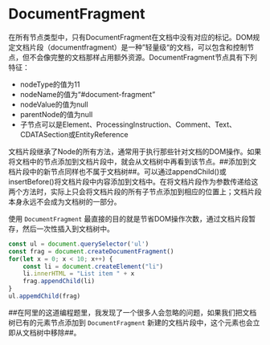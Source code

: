 # DocumentFragment

在所有节点类型中，只有DocumentFragment在文档中没有对应的标记。DOM规定文档片段（documentfragment）是一种”轻量级“的文档，可以包含和控制节点，但不会像完整的文档那样占用额外资源。DocumentFragment节点具有下列特征：

- nodeType的值为11
- nodeName的值为“#document-fragment”
- nodeValue的值为null
- parentNode的值为null
- 子节点可以是Element、ProcessingInstruction、Comment、Text、CDATASection或EntityReference

文档片段继承了Node的所有方法，通常用于执行那些针对文档的DOM操作。如果将文档中的节点添加到文档片段中，就会从文档树中再看到该节点。##添加到文档片段中的新节点同样也不属于文档树##。可以通过appendChild()或insertBefore()将文档片段中内容添加到文档中。在将文档片段作为参数传递给这两个方法时，实际上只会将文档片段的所有子节点添加到相应的位置上；文档片段本身永远不会成为文档树的一部分。

使用 `DocumentFragment` 最直接的目的就是节省DOM操作次数，通过文档片段暂存，然后一次性插入到文档树中。

```js
const ul = document.querySelector('ul')
const frag = document.createDocumentFragment()
for(let x = 0; x < 10; x++) {
	const li = document.createElement("li")
	li.innerHTML = "List item " + x
	frag.appendChild(li)
}
ul.appemdChild(frag)
```

##在阿里的这道编程题里，我发现了一个很多人会忽略的问题，如果我们把文档树已有的元素节点添加到 `DocumentFragment` 新建的文档片段中，这个元素也会立即从文档树中移除##。